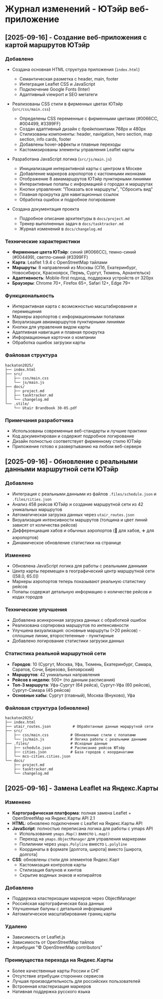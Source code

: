 # Журнал изменений - ЮТэйр веб-приложение

## [2025-09-16] - Создание веб-приложения с картой маршрутов ЮТэйр

### Добавлено
- Создана основная HTML структура приложения (`index.html`)
  - Семантическая разметка с header, main, footer
  - Интеграция Leaflet CSS и JavaScript
  - Подключение Google Fonts (Inter)
  - Адаптивный viewport и SEO метатеги

- Реализованы CSS стили в фирменных цветах ЮТэйр (`src/css/main.css`)
  - Определены CSS переменные с фирменными цветами (#0066CC, #004499, #3399FF)
  - Создан адаптивный дизайн с брейкпоинтами 768px и 480px
  - Стилизованы компоненты: header, navigation, hero section, map section, info cards, footer
  - Добавлены hover-эффекты и плавные переходы
  - Кастомизированы элементы управления Leaflet карты

- Разработана JavaScript логика (`src/js/main.js`)
  - Инициализация интерактивной карты с центром в Москве
  - Добавление маркеров аэропортов с кастомными иконками
  - Отображение 8 авиамаршрутов ЮТэйр пунктирными линиями
  - Интерактивные попапы с информацией о городах и маршрутах
  - Кнопки управления: "Показать все маршруты", "Сбросить вид"
  - Плавная прокрутка для навигационных ссылок
  - Обработка ошибок и подробное логирование

- Создана документация проекта
  - Подробное описание архитектуры в `docs/project.md`
  - Трекер выполненных задач в `docs/tasktracker.md`
  - Журнал изменений в `docs/changelog.md`

### Технические характеристики
- **Фирменные цвета ЮТэйр**: синий (#0066CC), темно-синий (#004499), светло-синий (#3399FF)
- **Карта**: Leaflet 1.9.4 с OpenStreetMap тайлами
- **Маршруты**: 8 направлений из Москвы (СПб, Екатеринбург, Новосибирск, Красноярск, Пермь, Сургут, Тюмень, Архангельск)
- **Адаптивность**: Mobile-first подход, поддержка устройств от 320px
- **Браузеры**: Chrome 70+, Firefox 65+, Safari 12+, Edge 79+

### Функциональность
- Интерактивная карта с возможностью масштабирования и перемещения
- Маркеры аэропортов с информационными попапами
- Визуализация авиамаршрутов пунктирными линиями
- Кнопки для управления видом карты
- Адаптивная навигация и плавная прокрутка
- Информационные карточки о компании
- Обработка ошибок загрузки карты

### Файловая структура
```
hackaton2025/
├── index.html
├── src/
│   ├── css/main.css
│   └── js/main.js
├── docs/
│   ├── project.md
│   ├── tasktracker.md
│   └── changelog.md
└── .stile/
    └── Utair Brandbook 30-05.pdf
```

### Примечания разработчика
- Использованы современные веб-стандарты и лучшие практики
- Код документирован и содержит подробное логирование
- Дизайн полностью соответствует фирменному стилю ЮТэйр
- Приложение готово к развертыванию на любом веб-сервере

## [2025-09-16] - Обновление с реальными данными маршрутной сети ЮТэйр

### Добавлено
- Интеграция с реальными данными из файлов `.files/schedule.json` и `.files/cities.json`
- Анализ 458 рейсов ЮТэйр и создание маршрутной сети из 42 уникальных маршрутов
- Автоматическая загрузка данных через `utair_routes.json`
- Визуализация интенсивности маршрутов (толщина и цвет линий зависят от количества рейсов)
- Дифференциация хабов и обычных аэропортов (🏢 для хабов, ✈️ для аэропортов)
- Динамическое обновление статистики на странице

### Изменено
- Обновлена JavaScript логика для работы с реальными данными
- Центр карты перемещен в географический центр маршрутной сети ([58.0, 65.0])
- Маркеры аэропортов теперь показывают реальную статистику рейсов
- Попапы содержат детальную информацию о количестве рейсов и кодах городов

### Технические улучшения
- Добавлена асинхронная загрузка данных с обработкой ошибок
- Реализована сортировка маршрутов по интенсивности
- Улучшена визуализация: основные маршруты (>20 рейсов) - сплошные линии, второстепенные - пунктирные
- Добавлено логирование статистики загрузки данных

### Статистика реальной маршрутной сети
- **Городов**: 10 (Сургут, Москва, Уфа, Тюмень, Екатеринбург, Самара, Саратов, Сочи, Березово, Белоярский)
- **Маршрутов**: 42 уникальных направления
- **Рейсов в неделю**: 500+ (по данным расписания)
- **Топ-3 маршрута**: Уфа-Сургут (64 рейса), Сургут-Уфа (60 рейсов), Сургут-Самара (45 рейсов)
- **Основные хабы**: Сургут (главный), Москва (Внуково), Уфа

### Файловая структура (обновлено)
```
hackaton2025/
├── index.html
├── utair_routes.json          # Обработанные данные маршрутной сети
├── src/
│   ├── css/main.css          # Обновленные стили с попапами
│   └── js/main.js            # Логика работы с реальными данными
├── .files/                   # Исходные данные
│   ├── schedule.json         # Расписание рейсов ЮТэйр
│   ├── cities.json           # База городов с координатами
│   └── mcs-cities.cities.json
└── docs/
    ├── project.md
    ├── tasktracker.md
    └── changelog.md
```

## [2025-09-16] - Замена Leaflet на Яндекс.Карты

### Изменено
- **Картографическая платформа**: полная замена Leaflet + OpenStreetMap на Яндекс.Карты API 2.1
- **HTML**: обновлено подключение с Leaflet на Яндекс.Карты API
- **JavaScript**: полностью переписана логика для работы с ymaps API
  - Использование `ymaps.Map()` вместо `L.map()`
  - Переход на `ymaps.ObjectManager` для управления маркерами
  - Полилинии через `ymaps.Polyline` вместо `L.polyline`
  - Координаты в формате [долгота, широта] вместо [широта, долгота]
- **CSS**: обновлены стили для элементов Яндекс.Карт
  - Кастомизация контролов карты
  - Стилизация балунов и хинтов
  - Скрытие водяных знаков и копирайтов

### Добавлено
- Поддержка кластеризации маркеров через ObjectManager
- Российская картографическая база данных
- Улучшенные балуны с детальной информацией
- Автоматическое масштабирование границ карты

### Удалено
- Зависимость от Leaflet.js
- Зависимость от OpenStreetMap тайлов
- Атрибуция "© OpenStreetMap contributors"

### Преимущества перехода на Яндекс.Карты
- Более качественные карты России и СНГ
- Отсутствие атрибуции сторонних сервисов
- Лучшая производительность для российских пользователей
- Встроенная кластеризация маркеров
- Нативная поддержка русского языка
